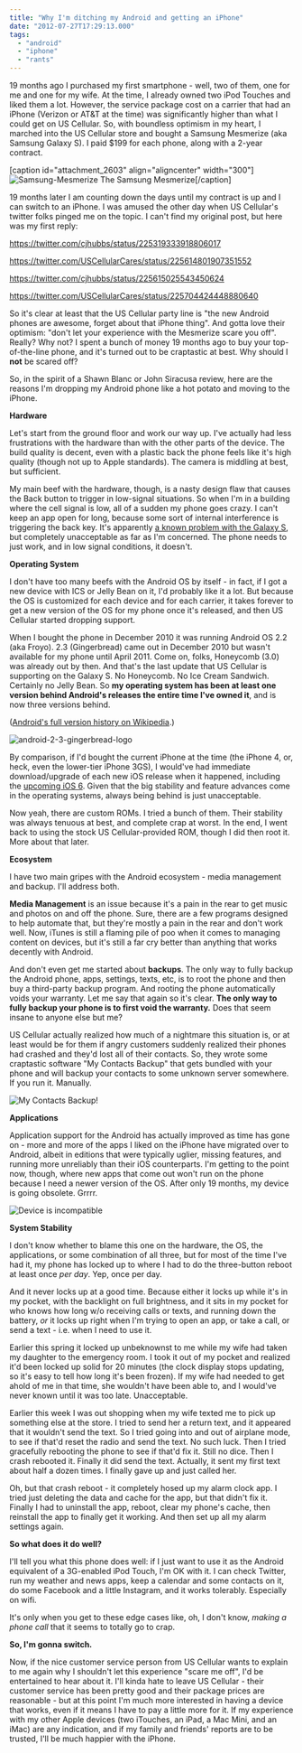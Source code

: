 ```yaml
---
title: "Why I'm ditching my Android and getting an iPhone"
date: "2012-07-27T17:29:13.000"
tags: 
  - "android"
  - "iphone"
  - "rants"
---
```


19 months ago I purchased my first smartphone - well, two of them, one for me and one for my wife. At the time, I already owned two iPod Touches and liked them a lot. However, the service package cost on a carrier that had an iPhone (Verizon or AT&T at the time) was significantly higher than what I could get on US Cellular. So, with boundless optimism in my heart, I marched into the US Cellular store and bought a Samsung Mesmerize (aka Samsung Galaxy S). I paid $199 for each phone, along with a 2-year contract.

\[caption id="attachment\_2603" align="aligncenter" width="300"\]![](http://chrishubbs.com/wordpress/wp-content/uploads/2012/07/Samsung-Mesmerize-SHowcase-Android-4-0-4-ICS-AOKP-ROM-300x258.jpg "Samsung-Mesmerize") The Samsung Mesmerize\[/caption\]

19 months later I am counting down the days until my contract is up and I can switch to an iPhone. I was amused the other day when US Cellular's twitter folks pinged me on the topic. I can't find my original post, but here was my first reply:

https://twitter.com/cjhubbs/status/225319333918806017

https://twitter.com/USCellularCares/status/225614801907351552

https://twitter.com/cjhubbs/status/225615025543450624

https://twitter.com/USCellularCares/status/225704424448880640

So it's clear at least that the US Cellular party line is "the new Android phones are awesome, forget about that iPhone thing". And gotta love their optimism: "don't let your experience with the Mesmerize scare you off". Really? Why not? I spent a bunch of money 19 months ago to buy your top-of-the-line phone, and it's turned out to be craptastic at best. Why should I **not** be scared off?

So, in the spirit of a Shawn Blanc or John Siracusa review, here are the reasons I'm dropping my Android phone like a hot potato and moving to the iPhone.

**Hardware**

Let's start from the ground floor and work our way up. I've actually had less frustrations with the hardware than with the other parts of the device. The build quality is decent, even with a plastic back the phone feels like it's high quality (though not up to Apple standards). The camera is middling at best, but sufficient.

My main beef with the hardware, though, is a nasty design flaw that causes the Back button to trigger in low-signal situations. So when I'm in a building where the cell signal is low, all of a sudden my phone goes crazy. I can't keep an app open for long, because some sort of internal interference is triggering the back key. It's apparently [a known problem with the Galaxy S](http://rootzwiki.com/topic/2088-fascinate-menu-and-back-buttons-going-haywire/), but completely unacceptable as far as I'm concerned. The phone needs to just work, and in low signal conditions, it doesn't.

**Operating System**

I don't have too many beefs with the Android OS by itself - in fact, if I got a new device with ICS or Jelly Bean on it, I'd probably like it a lot. But because the OS is customized for each device and for each carrier, it takes forever to get a new version of the OS for my phone once it's released, and then US Cellular started dropping support.

When I bought the phone in December 2010 it was running Android OS 2.2 (aka Froyo). 2.3 (Gingerbread) came out in December 2010 but wasn't available for my phone until April 2011. Come on, folks, Honeycomb (3.0) was already out by then. And that's the last update that US Cellular is supporting on the Galaxy S. No Honeycomb. No Ice Cream Sandwich. Certainly no Jelly Bean. So **my operating system has been at least one version behind Android's releases the entire time I've owned it**, and is now three versions behind.

([Android's full version history on Wikipedia](http://en.wikipedia.org/wiki/Android_version_history).)

![](http://chrishubbs.com/wordpress/wp-content/uploads/2012/07/android-2-3-gingerbread-logo.jpg "android-2-3-gingerbread-logo")

By comparison, if I'd bought the current iPhone at the time (the iPhone 4, or, heck, even the lower-tier iPhone 3GS), I would've had immediate download/upgrade of each new iOS release when it happened, including the [upcoming iOS 6](http://www.apple.com/ios/ios6/). Given that the big stability and feature advances come in the operating systems, always being behind is just unacceptable.

Now yeah, there are custom ROMs. I tried a bunch of them. Their stability was always tenuous at best, and complete crap at worst. In the end, I went back to using the stock US Cellular-provided ROM, though I did then root it. More about that later.

**Ecosystem**

I have two main gripes with the Android ecosystem - media management and backup. I'll address both.

**Media Management** is an issue because it's a pain in the rear to get music and photos on and off the phone. Sure, there are a few programs designed to help automate that, but they're mostly a pain in the rear and don't work well. Now, iTunes is still a flaming pile of poo when it comes to managing content on devices, but it's still a far cry better than anything that works decently with Android.

And don't even get me started about **backups**. The only way to fully backup the Android phone, apps, settings, texts, etc, is to root the phone and then buy a third-party backup program. And rooting the phone automatically voids your warranty. Let me say that again so it's clear. **The only way to fully backup your phone is to first void the warranty.** Does that seem insane to anyone else but me?

US Cellular actually realized how much of a nightmare this situation is, or at least would be for them if angry customers suddenly realized their phones had crashed and they'd lost all of their contacts. So, they wrote some craptastic software "My Contacts Backup" that gets bundled with your phone and will backup your contacts to some unknown server somewhere. If you run it. Manually.

![](http://chrishubbs.com/wordpress/wp-content/uploads/2012/07/9dec596451d4fd8e2f23693798dc5681-200x300.jpg "My Contacts Backup!")

**Applications**

Application support for the Android has actually improved as time has gone on - more and more of the apps I liked on the iPhone have migrated over to Android, albeit in editions that were typically uglier, missing features, and running more unreliably than their iOS counterparts. I'm getting to the point now, though, where new apps that come out won't run on the phone because I need a newer version of the OS. After only 19 months, my device is going obsolete. Grrrr.

![](http://chrishubbs.com/wordpress/wp-content/uploads/2012/07/Screenshot-2012-07-27_12.24.46-300x289.png "Device is incompatible")

**System Stability**

I don't know whether to blame this one on the hardware, the OS, the applications, or some combination of all three, but for most of the time I've had it, my phone has locked up to where I had to do the three-button reboot at least once _per day_. Yep, once per day.

And it never locks up at a good time. Because either it locks up while it's in my pocket, with the backlight on full brightness, and it sits in my pocket for who knows how long w/o receiving calls or texts, and running down the battery, _or_ it locks up right when I'm trying to open an app, or take a call, or send a text - i.e. when I need to use it.

Earlier this spring it locked up unbeknownst to me while my wife had taken my daughter to the emergency room. I took it out of my pocket and realized it'd been locked up solid for 20 minutes (the clock display stops updating, so it's easy to tell how long it's been frozen). If my wife had needed to get ahold of me in that time, she wouldn't have been able to, and I would've never known until it was too late. Unacceptable.

Earlier this week I was out shopping when my wife texted me to pick up something else at the store. I tried to send her a return text, and it appeared that it wouldn't send the text. So I tried going into and out of airplane mode, to see if that'd reset the radio and send the text. No such luck. Then I tried gracefully rebooting the phone to see if that'd fix it. Still no dice. Then I crash rebooted it. Finally it did send the text. Actually, it sent my first text about half a dozen times. I finally gave up and just called her.

Oh, but that crash reboot - it completely hosed up my alarm clock app. I tried just deleting the data and cache for the app, but that didn't fix it. Finally I had to uninstall the app, reboot, clear my phone's cache, then reinstall the app to finally get it working. And then set up all my alarm settings again.

**So what does it do well?**

I'll tell you what this phone does well: if I just want to use it as the Android equivalent of a 3G-enabled iPod Touch, I'm OK with it. I can check Twitter, run my weather and news apps, keep a calendar and some contacts on it, do some Facebook and a little Instagram, and it works tolerably. Especially on wifi.

It's only when you get to these edge cases like, oh, I don't know, _making a phone call_ that it seems to totally go to crap.

**So, I'm gonna switch.**

Now, if the nice customer service person from US Cellular wants to explain to me again why I shouldn't let this experience "scare me off", I'd be entertained to hear about it. I'll kinda hate to leave US Cellular - their customer service has been pretty good and their package prices are reasonable - but at this point I'm much more interested in having a device that works, even if it means I have to pay a little more for it. If my experience with my other Apple devices (two iTouches, an iPad, a Mac Mini, and an iMac) are any indication, and if my family and friends' reports are to be trusted, I'll be much happier with the iPhone.
